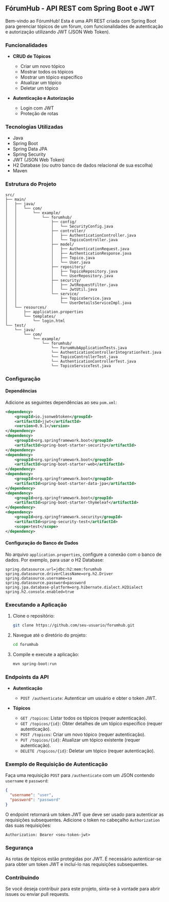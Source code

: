 ﻿## FórumHub - API REST com Spring Boot e JWT

Bem-vindo ao FórumHub! Esta é uma API REST criada com Spring Boot para gerenciar tópicos de um fórum, com funcionalidades de autenticação e autorização utilizando JWT (JSON Web Token).

### Funcionalidades

- **CRUD de Tópicos**
    - Criar um novo tópico
    - Mostrar todos os tópicos
    - Mostrar um tópico específico
    - Atualizar um tópico
    - Deletar um tópico

- **Autenticação e Autorização**
    - Login com JWT
    - Proteção de rotas

### Tecnologias Utilizadas

- Java
- Spring Boot
- Spring Data JPA
- Spring Security
- JWT (JSON Web Token)
- H2 Database (ou outro banco de dados relacional de sua escolha)
- Maven

### Estrutura do Projeto

```plaintext
src/
├── main/
│   ├── java/
│   │   └── com/
│   │       └── example/
│   │           └── forumhub/
│   │               ├── config/
│   │               │   └── SecurityConfig.java
│   │               ├── controller/
│   │               │   ├── AuthenticationController.java
│   │               │   └── TopicoController.java
│   │               ├── model/
│   │               │   ├── AuthenticationRequest.java
│   │               │   ├── AuthenticationResponse.java
│   │               │   ├── Topico.java
│   │               │   └── User.java
│   │               ├── repository/
│   │               │   ├── TopicoRepository.java
│   │               │   └── UserRepository.java
│   │               ├── security/
│   │               │   ├── JwtRequestFilter.java
│   │               │   └── JwtUtil.java
│   │               └── service/
│   │                   ├── TopicoService.java
│   │                   └── UserDetailsServiceImpl.java
│   └── resources/
│       ├── application.properties
│       └── templates/
│           └── login.html
└── test/
    └── java/
        └── com/
            └── example/
                └── forumhub/
                    └── ForumHubApplicationTests.java
                    └── AuthenticationControllerIntegrationTest.java
                    └── TopicoControllerTest.java
                    └── AuthenticationControllerTest.java
                    └── TopicoServiceTest.java
```

### Configuração

#### Dependências

Adicione as seguintes dependências ao seu `pom.xml`:

```xml
<dependency>
    <groupId>io.jsonwebtoken</groupId>
    <artifactId>jjwt</artifactId>
    <version>0.9.1</version>
</dependency>
<dependency>
    <groupId>org.springframework.boot</groupId>
    <artifactId>spring-boot-starter-security</artifactId>
</dependency>
<dependency>
    <groupId>org.springframework.boot</groupId>
    <artifactId>spring-boot-starter-web</artifactId>
</dependency>
<dependency>
    <groupId>org.springframework.boot</groupId>
    <artifactId>spring-boot-starter-data-jpa</artifactId>
</dependency>
<dependency>
    <groupId>org.springframework.boot</groupId>
    <artifactId>spring-boot-starter-thymeleaf</artifactId>
</dependency>
<dependency>
    <groupId>org.springframework.security</groupId>
    <artifactId>spring-security-test</artifactId>
    <scope>test</scope>
</dependency>
```

#### Configuração do Banco de Dados

No arquivo `application.properties`, configure a conexão com o banco de dados. Por exemplo, para usar o H2 Database:

```properties
spring.datasource.url=jdbc:h2:mem:forumhub
spring.datasource.driverClassName=org.h2.Driver
spring.datasource.username=sa
spring.datasource.password=password
spring.jpa.database-platform=org.hibernate.dialect.H2Dialect
spring.h2.console.enabled=true
```

### Executando a Aplicação

1. Clone o repositório:
   ```sh
   git clone https://github.com/seu-usuario/forumhub.git
   ```
2. Navegue até o diretório do projeto:
   ```sh
   cd forumhub
   ```
3. Compile e execute a aplicação:
   ```sh
   mvn spring-boot:run
   ```

### Endpoints da API

- **Autenticação**
    - `POST /authenticate`: Autenticar um usuário e obter o token JWT.

- **Tópicos**
    - `GET /topicos`: Listar todos os tópicos (requer autenticação).
    - `GET /topicos/{id}`: Obter detalhes de um tópico específico (requer autenticação).
    - `POST /topicos`: Criar um novo tópico (requer autenticação).
    - `PUT /topicos/{id}`: Atualizar um tópico existente (requer autenticação).
    - `DELETE /topicos/{id}`: Deletar um tópico (requer autenticação).

### Exemplo de Requisição de Autenticação

Faça uma requisição `POST` para `/authenticate` com um JSON contendo `username` e `password`:

```json
{
  "username": "user",
  "password": "password"
}
```

O endpoint retornará um token JWT que deve ser usado para autenticar as requisições subsequentes. Adicione o token no cabeçalho `Authorization` das suas requisições:

```
Authorization: Bearer <seu-token-jwt>
```

### Segurança

As rotas de tópicos estão protegidas por JWT. É necessário autenticar-se para obter um token JWT e incluí-lo nas requisições subsequentes.

### Contribuindo

Se você deseja contribuir para este projeto, sinta-se à vontade para abrir issues ou enviar pull requests.
